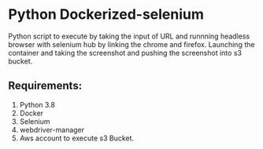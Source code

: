 # Python Dockerized-selenium

   Python script to execute by taking the input of URL and runnning headless browser with selenium hub by linking the chrome and firefox. Launching the container and taking the screenshot and pushing the screenshot 
   into s3 bucket.
   
   
  ## Requirements:
  
 1. Python 3.8
 2. Docker
 3. Selenium
 4. webdriver-manager
 5. Aws account to execute s3 Bucket.
